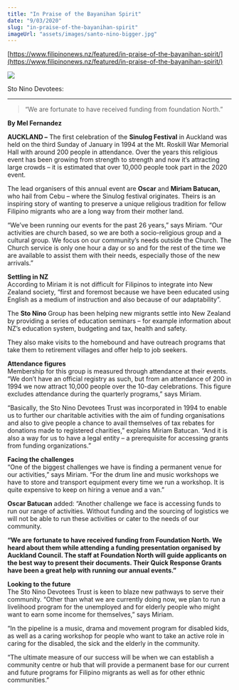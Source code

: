 ```yaml
---
title: "In Praise of the Bayanihan Spirit"
date: "9/03/2020"
slug: "in-praise-of-the-bayanihan-spirit"
imageUrl: "assets/images/santo-nino-bigger.jpg"
---
```


[https://www.filipinonews.nz/featured/in-praise-of-the-bayanihan-spirit/](https://www.filipinonews.nz/featured/in-praise-of-the-bayanihan-spirit/)

![](https://i0.wp.com/santonino-nz.org/wp-content/uploads/2020/03/santo-nino-bigger.jpg?resize=552%2C432&ssl=1)

Sto Nino Devotees:  

---------------------

> “We are fortunate to have received funding from foundation North.”

**By Mel Fernandez**

**AUCKLAND –** The first celebration of the **Sinulog Festival** in Auckland was held on the third Sunday of January in 1994 at the Mt. Roskill War Memorial Hall with around 200 people in attendance. Over the years this religious event has been growing from strength to strength and now it’s attracting large crowds – it is estimated that over 10,000 people took part in the 2020 event.

The lead organisers of this annual event are **Oscar** and **Miriam Batucan,** who hail from Cebu – where the Sinulog festival originates. Theirs is an inspiring story of wanting to preserve a unique religious tradition for fellow Filipino migrants who are a long way from their mother land.

“We’ve been running our events for the past 26 years,” says Miriam. “Our activities are church based, so we are both a socio-religious group and a cultural group. We focus on our community’s needs outside the Church. The Church service is only one hour a day or so and for the rest of the time we are available to assist them with their needs, especially those of the new arrivals.”  

**Settling in NZ**  
According to Miriam it is not difficult for Filipinos to integrate into New Zealand society, “first and foremost because we have been educated using English as a medium of instruction and also because of our adaptability”.

The **Sto Nino** Group has been helping new migrants settle into New Zealand by providing a series of education seminars – for example information about NZ’s education system, budgeting and tax, health and safety.

They also make visits to the homebound and have outreach programs that take them to retirement villages and offer help to job seekers.

**Attendance figures**  
Membership for this group is measured through attendance at their events. “We don’t have an official registry as such, but from an attendance of 200 in 1994 we now attract 10,000 people over the 10-day celebrations. This figure excludes attendance during the quarterly programs,” says Miriam.  

“Basically, the Sto Nino Devotees Trust was incorporated in 1994 to enable us to further our charitable activities with the aim of funding organisations and also to give people a chance to avail themselves of tax rebates for donations made to registered charities,” explains Miriam Batucan. “And it is also a way for us to have a legal entity – a prerequisite for accessing grants from funding organizations.”

**Facing the challenges**  
“One of the biggest challenges we have is finding a permanent venue for our activities,” says Miriam. “For the drum line and music workshops we have to store and transport equipment every time we run a workshop. It is quite expensive to keep on hiring a venue and a van.”  

**Oscar Batucan** added: “Another challenge we face is accessing funds to run our range of activities. Without funding and the sourcing of logistics we will not be able to run these activities or cater to the needs of our community.  

**“We are fortunate to have received funding from Foundation North. We heard about them while attending a funding presentation organised by Auckland Council. The staff at Foundation North will guide applicants on the best way to present their documents. Their Quick Response Grants have been a great help with running our annual events.”**

**Looking to the future**  
The Sto Nino Devotees Trust is keen to blaze new pathways to serve their community. “Other than what we are currently doing now, we plan to run a livelihood program for the unemployed and for elderly people who might want to earn some income for themselves,” says Miriam.  

“In the pipeline is a music, drama and movement program for disabled kids, as well as a caring workshop for people who want to take an active role in caring for the disabled, the sick and the elderly in the community.  

“The ultimate measure of our success will be when we can establish a community centre or hub that will provide a permanent base for our current and future programs for Filipino migrants as well as for other ethnic communities.”